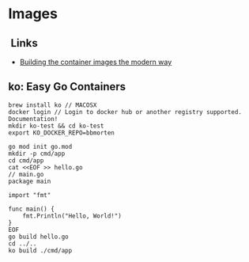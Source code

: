 # Images

##  Links

- [Building the container images the modern way](https:/youtu.be/nZLz0o4duRs)

## ko: Easy Go Containers

```shell
brew install ko // MACOSX
docker login // Login to docker hub or another registry supported. Documentation! 
mkdir ko-test && cd ko-test
export KO_DOCKER_REPO=bbmorten

go mod init go.mod
mkdir -p cmd/app
cd cmd/app
cat <<EOF >> hello.go
// main.go
package main

import "fmt"

func main() {
    fmt.Println("Hello, World!")
}
EOF
go build hello.go
cd ../..
ko build ./cmd/app


```

